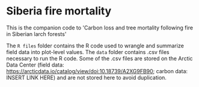 # Siberia fire mortality
This is the companion code to 'Carbon loss and tree mortality following fire in Siberian larch forests'

The `R files` folder contains the R code used to wrangle and summarize field data into plot-level values. The `data` folder contains .csv files necessary to run the R code. Some of the .csv files are stored on the Arctic Data Center (field data: https://arcticdata.io/catalog/view/doi:10.18739/A2XG9FB90; carbon data: INSERT LINK HERE) and are not stored here to avoid duplication.
